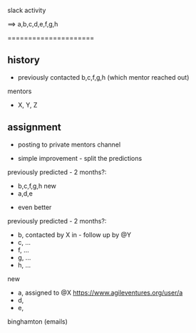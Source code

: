 slack activity

==> a,b,c,d,e,f,g,h

=====================

history
-------
* previously contacted
b,c,f,g,h (which mentor reached out)

mentors
* X, Y, Z


assignment
----------
* posting to private mentors channel

* simple improvement - split the predictions

previously predicted - 2 months?:
 - b,c,f,g,h
new
 - a,d,e

* even better

previously predicted - 2 months?:
 - b, contacted by X in <date> - follow up by @Y<slackname>
 - c, ...
 - f, ...
 - g, ...
 - h, ...

new
 - a, assigned to @X<slackname> https://www.agileventures.org/user/a
 - d, 
 - e, 

binghamton (emails)
